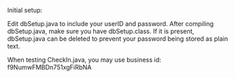 Initial setup:

Edit dbSetup.java to include your userID and password.
After compiling dbSetup.java, make sure you have dbSetup.class.
If it is present, dbSetup.java can be deleted to prevent your password being stored as plain text.

When testing CheckIn.java, you may use business id: f9NumwFMBDn751xgFiRbNA